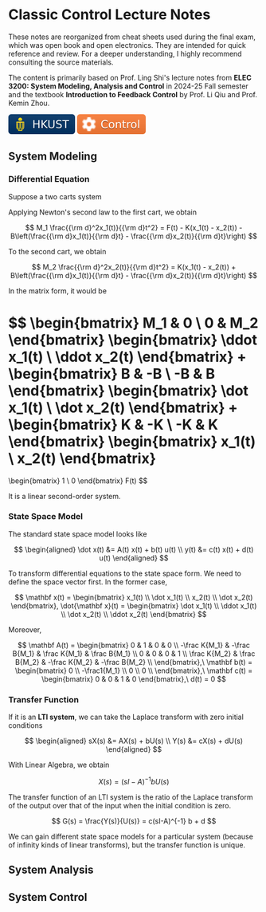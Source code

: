 # Classic Control Lecture Notes

These notes are reorganized from cheat sheets used during the final exam, which was open book and open electronics. They are intended for quick reference and review. For a deeper understanding, I highly recommend consulting the source materials.

<CenteredImg src="https://feedback.hkust.edu.hk/resources/image/_book-cover.png" />

The content is primarily based on Prof. Ling Shi's lecture notes from **ELEC 3200: System Modeling, Analysis and Control** in 2024-25 Fall semester and the textbook **Introduction to Feedback Control** by Prof. Li Qiu and Prof. Kemin Zhou.

<Badges>
    <img src="/img/tags/hkust.svg">
    <img src="/img/tags/control.svg">
</Badges>

## System Modeling

### Differential Equation

Suppose a two carts system

<CenteredImg src="https://www.google.com/imgres?q=A%20two-cart%20system.&imgurl=https%3A%2F%2Fi.sstatic.net%2FucLVo.png&imgrefurl=https%3A%2F%2Fmath.stackexchange.com%2Fquestions%2F1193000%2Ftransfer-function-for-double-cart-system&docid=LQpPxUiIimChJM&tbnid=a86sUBGqzeYa0M&vet=12ahUKEwimnsDy5LuLAxVidvUHHSDqJEkQM3oECB0QAA..i&w=540&h=173&hcb=2&ved=2ahUKEwimnsDy5LuLAxVidvUHHSDqJEkQM3oECB0QAA" />

Applying Newton's second law to the first cart, we obtain

$$
M_1 \frac{{\rm d}^2x_1(t)}{{\rm d}t^2} = F(t) - K(x_1(t) - x_2(t)) - B\left(\frac{{\rm d}x_1(t)}{{\rm d}t} - \frac{{\rm d}x_2(t)}{{\rm d}t}\right)
$$

To the second cart, we obtain

$$
M_2 \frac{{\rm d}^2x_2(t)}{{\rm d}t^2} = K(x_1(t) - x_2(t)) + B\left(\frac{{\rm d}x_1(t)}{{\rm d}t} - \frac{{\rm d}x_2(t)}{{\rm d}t}\right)
$$

In the matrix form, it would be

$$
\begin{bmatrix}
M_1 & 0 \\ 0 & M_2
\end{bmatrix}
\begin{bmatrix}
\ddot x_1(t) \\ \ddot x_2(t)
\end{bmatrix}
+
\begin{bmatrix}
B & -B \\ -B & B
\end{bmatrix}
\begin{bmatrix}
\dot x_1(t) \\ \dot x_2(t)
\end{bmatrix}
+
\begin{bmatrix}
K & -K \\ -K & K
\end{bmatrix}
\begin{bmatrix}
x_1(t) \\ x_2(t)
\end{bmatrix}
=
\begin{bmatrix}
1 \\ 0
\end{bmatrix}
F(t)
$$

It is a linear second-order system.

### State Space Model

The standard state space model looks like

$$
\begin{aligned}
\dot x(t) &= A(t) x(t) + b(t) u(t) \\
y(t) &= c(t) x(t) + d(t) u(t)
\end{aligned}
$$

To transform differential equations to the state space form. We need to define the space vector first. In the former case,

$$
\mathbf x(t) = \begin{bmatrix}
x_1(t) \\ \dot x_1(t) \\ x_2(t) \\ \dot x_2(t)
\end{bmatrix},
\dot{\mathbf x}(t) = \begin{bmatrix}
\dot x_1(t) \\ \ddot x_1(t) \\ \dot x_2(t) \\ \ddot x_2(t)
\end{bmatrix}
$$

Moreover,

$$
\mathbf A(t) = \begin{bmatrix}
0 & 1 & 0 & 0 \\
-\frac K{M_1} & -\frac B{M_1} & \frac K{M_1} & \frac B{M_1} \\
0 & 0 & 0 & 1 \\
\frac K{M_2} & \frac B{M_2} & -\frac K{M_2} & -\frac B{M_2} \\
\end{bmatrix},\
\mathbf b(t) = \begin{bmatrix}
0 \\ -\frac1{M_1} \\ 0 \\ 0 \\
\end{bmatrix},\
\mathbf c(t) = \begin{bmatrix}
0 & 0 & 1 & 0
\end{bmatrix},\
d(t) = 0
$$

### Transfer Function

If it is an **LTI system**, we can take the Laplace transform with zero initial conditions

$$
\begin{aligned}
sX(s) &= AX(s) + bU(s) \\
Y(s) &= cX(s) + dU(s)
\end{aligned}
$$

With Linear Algebra, we obtain

$$
X(s) = (sI-A)^{-1} b U(s)
$$

The transfer function of an LTI system is the ratio of the Laplace transform of the output over that of the input when the initial condition is zero.

$$
G(s) = \frac{Y(s)}{U(s)} = c(sI-A)^{-1} b + d
$$

We can gain different state space models for a particular system (because of infinity kinds of linear transforms), but the transfer function is unique.

## System Analysis

## System Control
